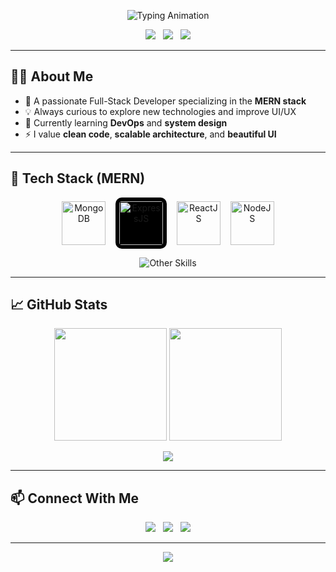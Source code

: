 <!-- Stylish GitHub Profile README -->

<!-- Typing Animation Header -->
<p align="center">
  <img src="https://readme-typing-svg.herokuapp.com?font=Fira+Code&size=24&pause=1000&color=00BFFF&center=true&vCenter=true&width=1000&lines=Hi+there%2C+I'm+Hariprasath+%F0%9F%91%8B;MERN+Stack+Developer+%7C+Full-Stack+Engineer;Building+Clean+and+Modern+Web+Apps" alt="Typing Animation">
</p>

<!-- Social Media Badges -->
<p align="center">
  <a href="https://github.com/Madhan-785"><img src="https://img.shields.io/github/followers/Madhan-785?label=Follow&style=social" /></a>
  &nbsp;
  <a href="mailto:yourmail@example.com"><img src="https://img.shields.io/badge/Gmail-D14836?style=flat&logo=gmail&logoColor=white"/></a>
  &nbsp;
  <a href="https://www.linkedin.com/in/YOUR-LINKEDIN"><img src="https://img.shields.io/badge/LinkedIn-0A66C2?style=flat&logo=linkedin&logoColor=white"/></a>
</p>

---

## 🧑‍💻 About Me

- 🎯 A passionate Full-Stack Developer specializing in the **MERN stack**
- 💡 Always curious to explore new technologies and improve UI/UX
- 🧠 Currently learning **DevOps** and **system design**
- ⚡ I value **clean code**, **scalable architecture**, and **beautiful UI**

---

## 🚀 Tech Stack (MERN)

<p align="center">
  <img src="https://img.icons8.com/color/96/000000/mongodb.png" alt="MongoDB" height="70"/>
  &nbsp;&nbsp;
  <img src="https://skillicons.dev/icons?i=express" alt="ExpressJS" height="70" style="background-color:#000; border-radius:10px; padding:6px;" />
  &nbsp;&nbsp;
  <img src="https://img.icons8.com/color/96/000000/react-native.png" alt="ReactJS" height="70"/>
  &nbsp;&nbsp;
  <img src="https://img.icons8.com/color/96/000000/nodejs.png" alt="NodeJS" height="70"/>
</p>


<p align="center">
  <img src="https://skillicons.dev/icons?i=html,css,javascript,tailwind,bootstrap,git,github,vscode" alt="Other Skills" />
</p>

---

## 📈 GitHub Stats

<p align="center">
  <img src="https://github-readme-stats.vercel.app/api?username=Madhan-785&show_icons=true&theme=radical&hide_border=false&border_radius=10" height="180px" />
  <img src="https://github-readme-streak-stats.herokuapp.com?user=Madhan-785&theme=radical&hide_border=false&border_radius=10" height="180px" />
</p>

<p align="center">
  <img src="https://github-readme-stats.vercel.app/api/top-langs/?username=Madhan-785&layout=compact&theme=radical&hide_border=false&border_radius=10" />
</p>

---

## 📫 Connect With Me

<p align="center">
  <a href="mailto:yourmail@example.com"><img src="https://img.shields.io/badge/Gmail-D14836?style=for-the-badge&logo=gmail&logoColor=white" /></a>
  &nbsp;
  <a href="https://www.linkedin.com/in/YOUR-LINKEDIN"><img src="https://img.shields.io/badge/LinkedIn-0A66C2?style=for-the-badge&logo=linkedin&logoColor=white" /></a>
  &nbsp;
  <a href="https://github.com/Madhan-785"><img src="https://img.shields.io/badge/GitHub-100000?style=for-the-badge&logo=github&logoColor=white" /></a>
</p>

---

<p align="center">
  <img src="https://capsule-render.vercel.app/api?type=waving&color=00BFFF&height=100&section=footer"/>
</p>
